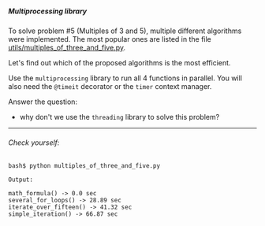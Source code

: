 
##### Multiprocessing library

To solve problem #5 (Multiples of 3 and 5), multiple different algorithms were implemented. The most popular ones are listed in the file [utils/multiples_of_three_and_five.py](utils/multiples_of_three_and_five.py).

Let's find out which of the proposed algorithms is the most efficient.

Use the `multiprocessing` library to run all 4 functions in parallel. You will also need the `@timeit` decorator or the `timer` context manager.

Answer the question:
 * why don't we use the `threading` library to solve this problem?

---

###### Check yourself:
```
bash$ python multiples_of_three_and_five.py

Output:

math_formula() -> 0.0 sec
several_for_loops() -> 28.89 sec
iterate_over_fifteen() -> 41.32 sec
simple_iteration() -> 66.87 sec
```
